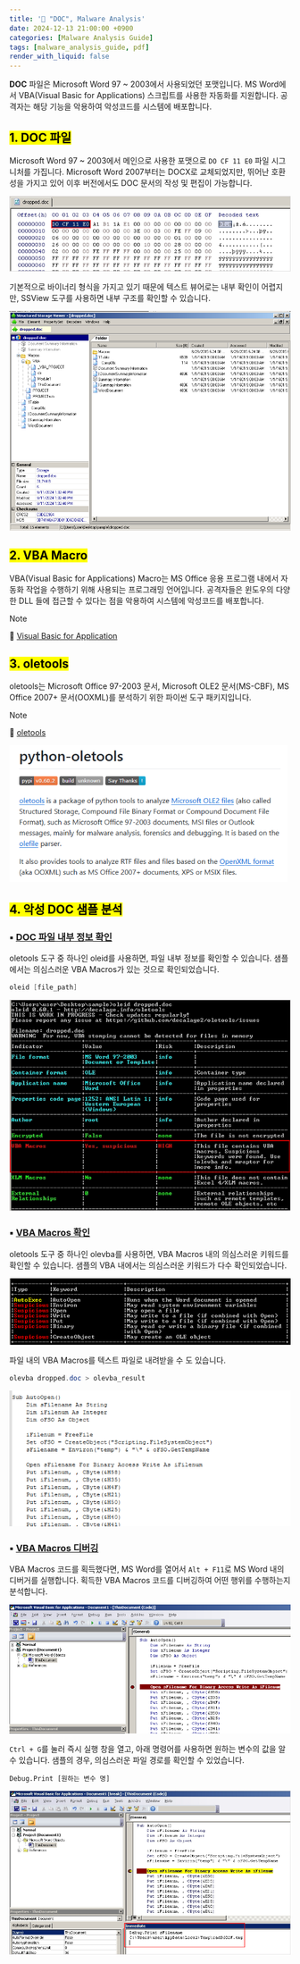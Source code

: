 ```yaml
---
title: '📑 "DOC", Malware Analysis'
date: 2024-12-13 21:00:00 +0900
categories: [Malware Analysis Guide]
tags: [malware_analysis_guide, pdf]
render_with_liquid: false
---
```




**DOC** 파일은 Microsoft Word 97 ~ 2003에서 사용되었던 포맷입니다. MS Word에서 VBA(Visual Basic for Applications) 스크립트를 사용한 자동화를 지원합니다. 공격자는 해당 기능을 악용하여 악성코드를 시스템에 배포합니다.

## <mark>1. DOC 파일</mark>

Microsoft Word 97 ~ 2003에서 메인으로 사용한 포맷으로 `DO CF 11 E0` 파일 시그니처를 가집니다. Microsoft Word 2007부터는 DOCX로 교체되었지만, 뛰어난 호환성을 가지고 있어 이후 버전에서도 DOC 문서의 작성 및 편집이 가능합니다.

<img src="../images/2024-12-13-DOC-Malware-Analysis/IMG-doc 분석-20240911134639250.png" alt="IMG-doc 분석-20240911134639250" style="zoom:80%;" />

기본적으로 바이너리 형식을 가지고 있기 때문에 텍스트 뷰어로는 내부 확인이 어렵지만, SSView 도구를 사용하면 내부 구조를 확인할 수 있습니다.

<img src="../images/2024-12-13-DOC-Malware-Analysis/IMG-doc 분석-20240911135636754.png" alt="IMG-doc 분석-20240911135636754" style="zoom: 67%;" />



## <mark>2. VBA Macro</mark>

 VBA(Visual Basic for Applications) Macro는 MS Office 응용 프로그램 내에서 자동화 작업을 수행하기 위해 사용되는 프로그래밍 언어입니다. 공격자들은 윈도우의 다양한 DLL 들에 접근할 수 있다는 점을 악용하여 시스템에 악성코드를 배포합니다.

> [!NOTE]
>
> 🔗 [Visual Basic for Application](https://learn.microsoft.com/en-us/office/vba/api/overview/)



## <mark>3. oletools</mark>

oletools는 Microsoft Office 97-2003 문서, Microsoft OLE2 문서(MS-CBF), MS Office 2007+ 문서(OOXML)를 분석하기 위한 파이썬 도구 패키지입니다. 

> [!NOTE]
>
> 🔗 [oletools](https://github.com/decalage2/oletools)

<img src="../images/2024-12-13-DOC-Malware-Analysis/image-20241213204010896.png" alt="image-20241213204010896" style="zoom:80%;" />

## <mark>4. 악성 DOC 샘플 분석</mark>

### ▪ <u>DOC 파일 내부 정보 확인</u>

oletools 도구 중 하나인 oleid를 사용하면, 파일 내부 정보를 확인할 수 있습니다. 샘플에서는 의심스러운 VBA Macros가 있는 것으로 확인되었습니다.

```powershell
oleid [file_path]
```

<img src="../images/2024-12-13-DOC-Malware-Analysis/IMG-doc 분석-20240911135359650.png" alt="IMG-doc 분석-20240911135359650" style="zoom:80%;" />

### ▪ <u>VBA Macros 확인</u>

oletools 도구 중 하나인 olevba를 사용하면, VBA Macros 내의 의심스러운 키워드를 확인할 수 있습니다. 샘플의 VBA 내에서는 의심스러운 키워드가 다수 확인되었습니다.

<img src="../images/2024-12-13-DOC-Malware-Analysis/IMG-doc 분석-20240911140121235.png" alt="IMG-doc 분석-20240911140121235" style="zoom:80%;" />

파일 내의 VBA Macros를 텍스트 파일로 내려받을 수 도 있습니다.

```powershell
olevba dropped.doc > olevba_result
```

<img src="../images/2024-12-13-DOC-Malware-Analysis/IMG-doc 분석-20240911140402083.png" alt="IMG-doc 분석-20240911140402083" style="zoom:80%;" />



### ▪ <u>VBA Macros 디버깅</u>

VBA Macros 코드를 획득했다면, MS Word를 열어서 `Alt + F11`로 MS Word 내의 디버거를 실행합니다. 획득한 VBA Macros 코드를 디버깅하여 어떤 행위를 수행하는지 분석합니다.

<img src="../images/2024-12-13-DOC-Malware-Analysis/IMG-doc 분석-20240911140807459.png" alt="IMG-doc 분석-20240911140807459" style="zoom:80%;" />

`Ctrl + G`를 눌러 즉시 실행 창을 열고, 아래 명령어를 사용하면 원하는 변수의 값을 알 수 있습니다. 샘플의 경우, 의심스러운 파일 경로를 확인할 수 있었습니다.

```vbscript
Debug.Print [원하는 변수 명]
```

<img src="../images/2024-12-13-DOC-Malware-Analysis/IMG-doc 분석-20240911141146953.png" alt="IMG-doc 분석-20240911141146953" style="zoom:80%;" />